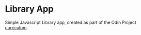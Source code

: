 # Library App

Simple Javascript Library app, created as part of the Odin Project [curriculum](https://www.theodinproject.com/courses/javascript/lessons/library).
